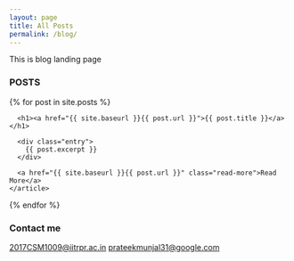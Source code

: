 ```yaml
---
layout: page
title: All Posts
permalink: /blog/
---
```

This is blog landing page

### POSTS
<div class="posts">
  {% for post in site.posts %}
    <article class="post">

      <h1><a href="{{ site.baseurl }}{{ post.url }}">{{ post.title }}</a></h1>

      <div class="entry">
        {{ post.excerpt }}
      </div>

      <a href="{{ site.baseurl }}{{ post.url }}" class="read-more">Read More</a>
    </article>
  {% endfor %}
</div>

### Contact me

[2017CSM1009@iitrpr.ac.in](mailto:2017CSM1009@iitrpr.ac.in)
[prateekmunjal31@google.com](mailto:prateekmunjal31@google.com)